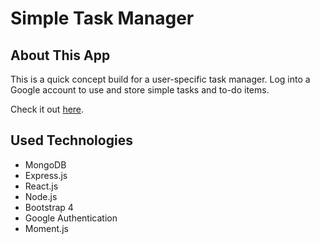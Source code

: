 # Simple Task Manager

## About This App

This is a quick concept build for a user-specific task manager. Log into a Google account to use and store simple tasks and to-do items.

Check it out [here](https://basic-task-mngr.herokuapp.com/).

## Used Technologies

- MongoDB
- Express.js
- React.js
- Node.js
- Bootstrap 4
- Google Authentication
- Moment.js